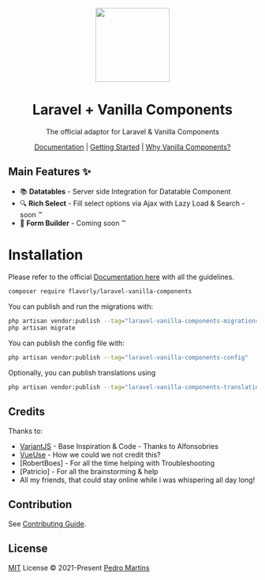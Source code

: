<p align="center">
<img src="https://raw.githubusercontent.com/flavorly/vanilla-components/master/packages/documentation/src/public/symbol-gradient.svg" height="150">
</p>


<h1 align="center">
Laravel + Vanilla Components
</h1>

<p align="center">
The official adaptor for Laravel & Vanilla Components
<p>

<p align="center">
  <a href="https://vanilla-components.com">Documentation</a> | <a href="https://vanilla-components.com/guide/quick-start.html">Getting Started</a> | <a href="https://vanilla-components.com/guide/introduction.html">Why Vanilla Components?</a>
</p>

## Main Features ✨

- 📚 **Datatables** - Server side Integration for Datatable Component
- 🔍 **Rich Select** - Fill select options via Ajax with Lazy Load & Search - soon ™
- 🚦 **Form Builder** - Coming soon ™

# Installation

Please refer to the official <a href="https://vanilla-components.com">Documentation here</a> with all the guidelines.

```bash
composer require flavorly/laravel-vanilla-components
```

You can publish and run the migrations with:

```bash
php artisan vendor:publish --tag="laravel-vanilla-components-migrations"
php artisan migrate
```

You can publish the config file with:

```bash
php artisan vendor:publish --tag="laravel-vanilla-components-config"
```

Optionally, you can publish translations using

```bash
php artisan vendor:publish --tag="laravel-vanilla-components-translations
```

## Credits

Thanks to:
- [VariantJS](https://github.com/variantjs/vue) - Base Inspiration & Code - Thanks to Alfonsobries
- [VueUse](https://github.com/vueuse/vueuse) - How we could we not credit this?
- [RobertBoes] - For all the time helping with Troubleshooting
- [Patricio] - For all the brainstorming & help
- All my friends, that could stay online while i was whispering all day long!

## Contribution

See [Contributing Guide](./CONTRIBUTING.md).

## License

[MIT](./LICENSE) License © 2021-Present [Pedro Martins](https://github.com/flavorly)

